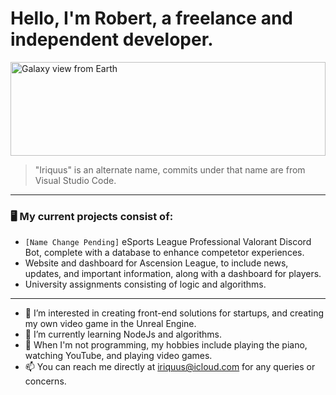 # Hello, I'm Robert, a freelance and independent developer.

<img src="https://images.unsplash.com/photo-1419242902214-272b3f66ee7a?ixid=MnwxMjA3fDB8MHxwaG90by1wYWdlfHx8fGVufDB8fHx8&ixlib=rb-1.2.1&auto=format&fit=crop&w=1687&q=80" alt="Galaxy view from Earth" style="width: 100%; height: 150px;" >

> "Iriquus" is an alternate name, commits under that name are from Visual Studio Code.
---

### 🖥 My current projects consist of:
* `[Name Change Pending]` eSports League Professional Valorant Discord Bot, complete with a database to enhance competetor experiences.
* Website and dashboard for Ascension League, to include news, updates, and important information, along with a dashboard for players.
* University assignments consisting of logic and algorithms.

---

- 👀 I’m interested in creating front-end solutions for startups, and creating my own video game in the Unreal Engine.
- 🌱 I’m currently learning NodeJs and algorithms.
- 🎹 When I'm not programming, my hobbies include playing the piano, watching YouTube, and playing video games.
- 📫 You can reach me directly at iriquus@icloud.com for any queries or concerns.

<!---
robertvargas-irq/robertvargas-irq is a ✨ special ✨ repository because its `README.md` (this file) appears on your GitHub profile.
You can click the Preview link to take a look at your changes.
--->
